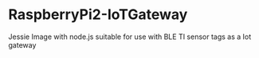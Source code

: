 # RaspberryPi2-IoTGateway
Jessie Image with node.js suitable for use with BLE TI sensor tags as a Iot gateway

